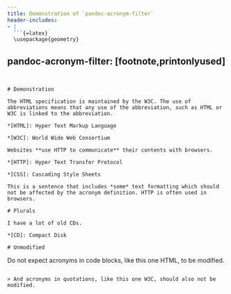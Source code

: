 ```yaml
---
title: Demonstration of `pandoc-acronym-filter`
header-includes:
- |
  ```{=latex}
  \usepackage{geometry}
  ```
pandoc-acronym-filter: [footnote,printonlyused]
---
```


# Demonstration

The HTML specification is maintained by the W3C. The use of abbreviations means that any use of the abbreviation, such as HTML or W3C is linked to the abbreviation.

*[HTML]: Hyper Text Markup Language

*[W3C]: World Wide Web Consortium

Websites **use HTTP to communicate** their contents with browsers.

*[HTTP]: Hyper Text Transfer Protocol

*[CSS]: Cascading Style Sheets

This is a sentence that includes *some* text formatting which should not be affected by the acronym definition. HTTP is often used in browsers.

# Plurals

I have a lot of old CDs.

*[CD]: Compact Disk

# Unmodified

```
Do not expect acronyms in code blocks, like this one HTML, to be modified.
```

> And acronyms in quotations, like this one W3C, should also not be modified.
